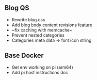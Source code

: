 

Blog QS
---

* Rewrite blog.css
* Add blog body content revisions feature
*  ~fix caching with memcache~
* Prevent nested categories
* Categories meta data => font icon string

Base Docker
---
* Get env working on pi (arm64)
* Add pi host instructions doc
